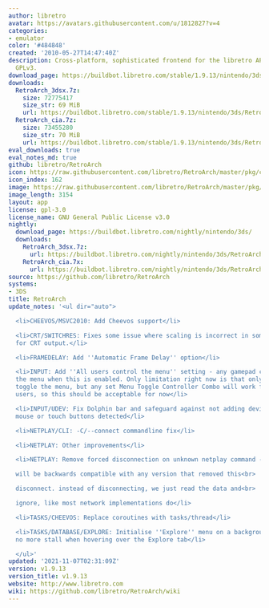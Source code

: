 ```yaml
---
author: libretro
avatar: https://avatars.githubusercontent.com/u/1812827?v=4
categories:
- emulator
color: '#484848'
created: '2010-05-27T14:47:40Z'
description: Cross-platform, sophisticated frontend for the libretro API. Licensed
  GPLv3.
download_page: https://buildbot.libretro.com/stable/1.9.13/nintendo/3ds
downloads:
  RetroArch_3dsx.7z:
    size: 72775417
    size_str: 69 MiB
    url: https://buildbot.libretro.com/stable/1.9.13/nintendo/3ds/RetroArch_3dsx.7z
  RetroArch_cia.7z:
    size: 73455280
    size_str: 70 MiB
    url: https://buildbot.libretro.com/stable/1.9.13/nintendo/3ds/RetroArch_cia.7z
eval_downloads: true
eval_notes_md: true
github: libretro/RetroArch
icon: https://raw.githubusercontent.com/libretro/RetroArch/master/pkg/ctr/assets/default.png
icon_index: 162
image: https://raw.githubusercontent.com/libretro/RetroArch/master/pkg/ctr/assets/libretro_banner.png
image_length: 3154
layout: app
license: gpl-3.0
license_name: GNU General Public License v3.0
nightly:
  download_page: https://buildbot.libretro.com/nightly/nintendo/3ds/
  downloads:
    RetroArch_3dsx.7z:
      url: https://buildbot.libretro.com/nightly/nintendo/3ds/RetroArch_3dsx.7z
    RetroArch_cia.7x:
      url: https://buildbot.libretro.com/nightly/nintendo/3ds/RetroArch_cia.7z
source: https://github.com/libretro/RetroArch
systems:
- 3DS
title: RetroArch
update_notes: '<ul dir="auto">

  <li>CHEEVOS/MSVC2010: Add Cheevos support</li>

  <li>CRT/SWITCHRES: Fixes some issue where scaling is incorrect in some video modes
  for CRT output.</li>

  <li>FRAMEDELAY: Add ''Automatic Frame Delay'' option</li>

  <li>INPUT: Add ''All users control the menu'' setting - any gamepad can control
  the menu when this is enabled. Only limitation right now is that only player 1 can
  toggle the menu, but any set Menu Toggle Controller Combo will work fine for all
  users, so this should be acceptable for now</li>

  <li>INPUT/UDEV: Fix Dolphin bar and safeguard against not adding devices with no
  mouse or touch buttons detected</li>

  <li>NETPLAY/CLI: -C/--connect commandline fix</li>

  <li>NETPLAY: Other improvements</li>

  <li>NETPLAY: Remove forced disconnection on unknown netplay command -<br>

  will be backwards compatible with any version that removed this<br>

  disconnect. instead of disconnecting, we just read the data and<br>

  ignore, like most network implementations do</li>

  <li>TASKS/CHEEVOS: Replace coroutines with tasks/thread</li>

  <li>TASKS/DATABASE/EXPLORE: Initialise ''Explore'' menu on a background thread -
  no more stall when hovering over the Explore tab</li>

  </ul>'
updated: '2021-11-07T02:31:09Z'
version: v1.9.13
version_title: v1.9.13
website: http://www.libretro.com
wiki: https://github.com/libretro/RetroArch/wiki
---
```

